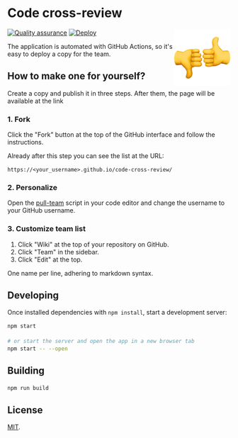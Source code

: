 # Code cross-review

<img align="right" width="128" height="128"
     alt="Logo"
     src="./static/icon-192.png">

[![Quality assurance](https://github.com/mishamyrt/code-cross-review/actions/workflows/qa.yaml/badge.svg)](https://github.com/mishamyrt/code-cross-review/actions/workflows/qa.yaml) [![Deploy](https://github.com/mishamyrt/code-cross-review/actions/workflows/deploy.yaml/badge.svg)](https://github.com/mishamyrt/code-cross-review/actions/workflows/deploy.yaml)

The application is automated with GitHub Actions, so it's easy to deploy a copy for the team.

## How to make one for yourself?

Create a copy and publish it in three steps. After them, the page will be available at the link

### 1. Fork

Click the "Fork" button at the top of the GitHub interface and follow the instructions.

Already after this step you can see the list at the URL:

```
https://<your_username>.github.io/code-cross-review/
```

### 2. Personalize

Open the [pull-team](./scripts/pull-team.js#L5) script in your code editor and change the username to your GitHub username.

### 3. Customize team list

1. Click "Wiki" at the top of your repository on GitHub.
2. Click "Team" in the sidebar.
3. Click "Edit" at the top.

One name per line, adhering to markdown syntax.

## Developing

Once installed dependencies with `npm install`, start a development server:

```bash
npm start

# or start the server and open the app in a new browser tab
npm start -- --open
```

## Building

```bash
npm run build
```

## License

[MIT](./LICENSE).
